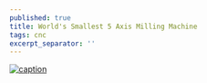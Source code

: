 ```yaml
---
published: true
title: World's Smallest 5 Axis Milling Machine
tags: cnc
excerpt_separator: ''
---
```

[![caption](https://img.youtube.com/vi/vMY06dzf7UA/0.jpg)](https://www.youtube.com/watch?v=vMY06dzf7UA)
